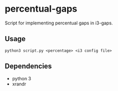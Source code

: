 # percentual-gaps
Script for implementing percentual gaps in i3-gaps.

## Usage
``` python3 script.py <percentage> <i3 config file> ```

## Dependencies
- python 3
- xrandr
